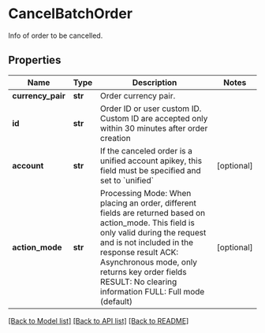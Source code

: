 # CancelBatchOrder

Info of order to be cancelled.
## Properties
Name | Type | Description | Notes
------------ | ------------- | ------------- | -------------
**currency_pair** | **str** | Order currency pair. | 
**id** | **str** | Order ID or user custom ID. Custom ID are accepted only within 30 minutes after order creation | 
**account** | **str** | If the canceled order is a unified account apikey, this field must be specified and set to &#x60;unified&#x60; | [optional] 
**action_mode** | **str** | Processing Mode: When placing an order, different fields are returned based on action_mode. This field is only valid during the request and is not included in the response result ACK: Asynchronous mode, only returns key order fields RESULT: No clearing information FULL: Full mode (default) | [optional] 

[[Back to Model list]](../README.md#documentation-for-models) [[Back to API list]](../README.md#documentation-for-api-endpoints) [[Back to README]](../README.md)


